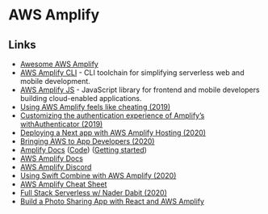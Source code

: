 # AWS Amplify

## Links

- [Awesome AWS Amplify](https://github.com/dabit3/awesome-aws-amplify)
- [AWS Amplify CLI](https://github.com/aws-amplify/amplify-cli) - CLI toolchain for simplifying serverless web and mobile development.
- [AWS Amplify JS](https://github.com/aws-amplify/amplify-js) - JavaScript library for frontend and mobile developers building cloud-enabled applications.
- [Using AWS Amplify feels like cheating (2019)](https://medium.com/@coryschimmoeller/using-aws-amplify-feels-like-cheating-e5eabcaea500)
- [Customizing the authentication experience of Amplify’s withAuthenticator (2019)](https://medium.com/@coryschimmoeller/customizing-the-authentication-experience-of-amplifys-withauthenticator-e6f2089ff469)
- [Deploying a Next app with AWS Amplify Hosting (2020)](https://dev.to/dabit3/5-minute-tutorial-deploying-a-next-app-with-aws-amplify-hosting-5199)
- [Bringing AWS to App Developers (2020)](https://www.swyx.io/writing/hello-aws/)
- [Amplify Docs](https://docs.amplify.aws/) ([Code](https://github.com/aws-amplify/docs)) ([Getting started](https://docs.amplify.aws/start))
- [AWS Amplify Docs](https://aws.amazon.com/amplify/)
- [AWS Amplify Discord](https://discord.com/invite/amplify)
- [Using Swift Combine with AWS Amplify (2020)](https://aws.amazon.com/blogs/mobile/using-swift-combine-with-aws-amplify/)
- [AWS Amplify Cheat Sheet](https://twitter.com/ramonpostulart/status/1306223867652911104)
- [Full Stack Serverless w/ Nader Dabit (2020)](https://www.youtube.com/watch?v=nzKz8kzAfbc)
- [Build a Photo Sharing App with React and AWS Amplify](https://github.com/dabit3/amplify-photo-sharing-workshop)
